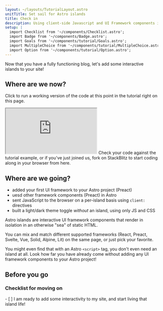 ```yaml
---
layout: ~/layouts/TutorialLayout.astro
unitTitle: Set sail for Astro islands
title: Check in
description: Using client-side Javascript and UI Framework components in Astro to provide interactivity.
setup: |
  import Checklist from '~/components/Checklist.astro';
  import Badge from '~/components/Badge.astro';
  import Goals from '~/components/tutorial/Goals.astro';
  import MultipleChoice from '~/components/tutorial/MultipleChoice.astro';
  import Option from '~/components/tutorial/Option.astro';
---
```

Now that you have a fully functioning blog, let's add some interactive islands to your site!

## Where are we now?

Click to run a working version of the code at this point in the tutorial right on this page.

 <iframe src="https://stackblitz.com/edit/astro-tutorial-5?ctl=1&embed=1&file=src/pages/index.astro"></iframe>
 Check your code against the tutorial example, or if you've just joined us, fork on StackBlitz to start coding along in your browser from here.

## Where are we going?

<Goals>

  - added your first UI framework to your Astro project (Preact)
  - uesd other framework components (Preact) in Astro
  - sent JavaScript to the browser on a per-island basis using `client:` directives
  - built a light/dark theme toggle *without* an island, using only JS and CSS

</Goals>

Astro islands are interactive UI framework components that render in isolation in an otherwise "sea" of static HTML.

You can mix and match different supported frameworks (React, Preact, Svelte, Vue, Solid, Alpine, Lit) on the same page, or just pick your favorite. 

You might even find that with an Astro `<script>` tag, you don't even need an island at all. Look how far you have already come without adding any UI framework components to your Astro project!

## Before you go

### Checklist for moving on

<Checklist key ="interactivity">
- [ ] I am ready to add some interactivity to my site, and start living that island life!
</Checklist>
